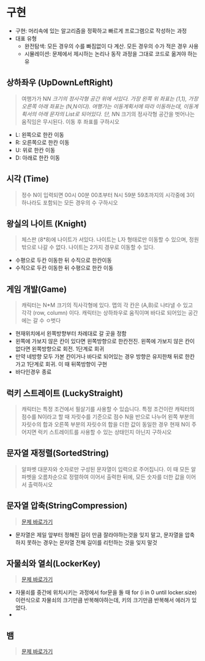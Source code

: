 # 구현
- 구현: 머리속에 있는 알고리즘을 정확하고 빠르게 프로그램으로 작성하는 과정
- 대표 유형
  - 완전탐색: 모든 경우의 수를 빠짐없이 다 계산. 모든 경우의 수가 적은 경우 사용
  - 시뮬레이션: 문제에서 제시하는 논리나 동작 과정을 그대로 코드로 옮겨야 하는 유 
## 상하좌우 (UpDownLeftRight)
> 여행가가 N*N 크기의 정사각형 공간 위에 서있다. 가장 왼쪽 위 좌표는 (1,1), 가장 오른쪽 아래 좌표는 (N,N이다). 여행가는 이동계획서에 따라 이동하는데, 이동계획서의 아래 문자의 List로 되어있다. 단, N*N 크기의 정사각형 공간을 벗어나는 움직임은 무시된다.
> 이동 후 좌표를 구하시오
- L: 왼쪽으로 한칸 이동
- R: 오른쪽으로 한칸 이동
- U: 위로 한칸 이동
- D: 아래로 한칸 이동

## 시각 (Time)
> 정수 N이 입력되면 00시 00분 00초부터 N시 59분 59초까지의 시각중에 3이 하나라도 포함되는 모든 경우의 수 구하시오

## 왕실의 나이트 (Knight)
> 체스판 (8*8)에 나이트가 서있다. 나이트는 L자 형태로만 이동할 수 있으며, 정원 밖으로 나갈 수 없다. 나이트는 2가지 경우로 이동할 수 있다.
- 수평으로 두칸 이동한 뒤 수직으로 한칸이동
- 수직으로 두칸 이동한 뒤 수평으로 한칸 이동

## 게임 개발(Game)
> 캐릭터는 N*M 크기의 직사각형에 있다. 맵의 각 칸은 (A,B)로 나타낼 수 있고 각각 (row, column) 이다. 캐릭터는 상하좌우로 움직이며 바다로 되어있는 공간에는 갈 수 ㅇ벗다
- 현재위치에서 왼쪽방향부터 차례대로 갈 곳을 정함
- 왼쪽에 가보지 않은 칸이 있다면 왼쪽방향으로 한칸전진. 왼쪽에 가보지 않은 칸이 없다면 왼쪽방향으로 회전. 1단계로 회귀
- 만약 네방향 모두 가본 칸이거나 바다로 되어있는 경우 방향은 유지한채 뒤로 한칸 가고 1단계로 회귀. 이 때 뒤쪽방향이 구현
- 바다인경우 종료

## 럭키 스트레이트 (LuckyStraight)
> 캐릭터는 특정 조건에서 필살기를 사용할 수 있습니다. 특정 조건이란 캐릭터의 점수를 N이라고 할 때 자릿수를 기준으로 점수 N을 반으로 나누어 왼쪽 부분의 자릿수의 합과 오른쪽 부분의 자릿수의 합을 더한 값이 동일한 경우
> 현재 N이 주어지면 럭키 스트레이트를 사용할 수 있는 상태인지 아닌지 구하시오

## 문자열 재정렬(SortedString)
> 알파벳 대문자와 숫자로만 구성된 문자열이 입력으로 주어집니다. 이 때 모든 알파벳을 오름차순으로 정렬하여 이어서 출력한 뒤에, 모든 숫자를 더한 값을 이어서 출력하시오

## 문자열 압축(StringCompression)
> [문제 바로가기](https://school.programmers.co.kr/learn/courses/30/lessons/60057)
- 문자열은 제일 앞부터 정해진 길이 만큼 잘라야하는것을 잊지 말고, 문자열을 압축하지 못하는 경우는 문자열 전체 길이를 리턴하는 것을 잊지 말것

## 자물쇠와 열쇠(LockerKey)
> [문제 바로가기](https://school.programmers.co.kr/learn/courses/30/lessons/60059)
- 자물쇠를 중간에 위치시키는 과정에서 for문을 돌 때 for (i in 0 until locker.size) 이런식으로 자물쇠의 크기만큼 반복해야하는데, 키의 크기만큼 반복해서 에러가 있었다.
- 

## 뱀
> [문제 바로가기](https://)